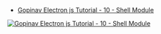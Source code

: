* [Gopinav Electron js Tutorial - 10 - Shell Module](https://youtu.be/tFawuDeSGWM)

[![Gopinav Electron js Tutorial - 10 - Shell Module](chttps://img.youtube.com/vi/PLC3y8-rFHvwiCJD3WrAFUrIMkGVDE0uqW/0.jpg)](https://youtu.be/tFawuDeSGWM)
